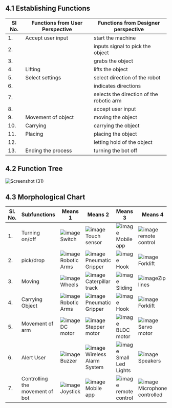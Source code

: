 ## 4.1 Establishing Functions 
|SI No. | Functions from User Perspective | Functions from Designer perspective|
|------|-------------------------------|-----------------------------------|
|1.|Accept user input | start the machine|
|2.||inputs signal to pick the object|
|3.||grabs the object|
|4.|Lifting|lifts the object|
|5.|Select settings | select direction of the robot|
|6.||indicates directions|
|7.||selects the direction of the robotic arm|
|8.||accept user input|
|9.|Movement of object | moving the object|
|10.| Carrying | carrying the object|
|11.| Placing | placing the object|
|12.| |letting hold of the object|
|13.|Ending the process | turning the bot off| 

## 4.2 Function Tree
![Screenshot (31)](https://user-images.githubusercontent.com/100361589/171031613-a26264ec-9c08-4496-a32f-acba74672789.png)




## 4.3 Morphological Chart
|SI. No. | Subfunctions | Means 1| Means 2| Means 3| Means 4|
|--------|-------------|--------|--------|--------|--------|
|1.|Turning on/off | ![image](https://user-images.githubusercontent.com/105263783/170518616-46579034-305f-48f0-815e-2a2b936b254f.png) Switch |![image](https://user-images.githubusercontent.com/105263783/170519106-353e4bf2-9aa1-48b3-9782-03ad55da4c01.png) Touch sensor |![image](https://user-images.githubusercontent.com/105263783/170519474-9300c995-3d9a-4c4e-9620-99610d1f1b37.png) Mobile app |![image](https://user-images.githubusercontent.com/105263783/170520281-7e92f492-3050-4e0a-9a6b-caba092b0214.png) remote control |
|2.|pick/drop|![image](https://user-images.githubusercontent.com/105263783/170520721-95dd87f1-3e08-495a-8717-918cd7deab38.png) Robotic Arms |![image](https://user-images.githubusercontent.com/105263783/170675460-48494fa9-7e32-4837-b564-8011012f30e5.png)Pneumatic Gripper |![image](https://user-images.githubusercontent.com/105263783/170675757-c8c84734-b8e7-4c35-8a90-3cb2371abee3.png) Hook |![image](https://user-images.githubusercontent.com/105263783/170679183-6562fc3d-513d-4006-88dc-252e15fb3da1.png)Forklift|
|3.|Moving |![image](https://user-images.githubusercontent.com/105263783/170679536-10173e66-f1c9-4c05-88c9-f278ffbe6494.png)Wheels |![image](https://user-images.githubusercontent.com/105263783/170679978-3797cf78-3b1d-4f94-a324-7cf11a02e25b.png) Caterpillar track |![image](https://user-images.githubusercontent.com/105263783/170680580-9780e06f-23c6-4093-99ee-6fe4b44379e9.png) Sliding |![image](https://user-images.githubusercontent.com/105263783/171094464-aabc0fb7-3eb2-43cc-9a3f-7763ba0ae8d1.png)Zip lines |
|4.|Carrying Object |![image](https://user-images.githubusercontent.com/105263783/170520721-95dd87f1-3e08-495a-8717-918cd7deab38.png) Robotic Arms |![image](https://user-images.githubusercontent.com/105263783/170675460-48494fa9-7e32-4837-b564-8011012f30e5.png)Pneumatic Gripper |![image](https://user-images.githubusercontent.com/105263783/170675757-c8c84734-b8e7-4c35-8a90-3cb2371abee3.png) Hook |![image](https://user-images.githubusercontent.com/105263783/170679183-6562fc3d-513d-4006-88dc-252e15fb3da1.png)Forklift|
|5.|Movement of arm |![image](https://user-images.githubusercontent.com/105263783/170681987-14ed0723-bff1-4401-825e-1c0f849dc3fb.png) DC motor |![image](https://user-images.githubusercontent.com/105263783/170682327-5406606f-eaa0-447b-82b7-7677c885ca62.png) Stepper motor |![image](https://user-images.githubusercontent.com/105263783/170682995-2e551427-9e0e-467e-a671-870ee1a4b645.png) BLDC motor |![image](https://user-images.githubusercontent.com/105263783/170683136-77b74e96-7055-4a0f-bb8c-5198a36da4c9.png) Servo motor |
|6.|Alert User |![image](https://user-images.githubusercontent.com/105263783/170683318-24534016-03b5-4025-bcac-a1a48b208e80.png) Buzzer |![image](https://user-images.githubusercontent.com/105263783/170684118-151b7e1d-b62a-4853-9382-c0963035654e.png) Wireless Alarm System |![image](https://user-images.githubusercontent.com/105263783/170684275-6349c045-3799-47c5-8074-5ef34dc8d03f.png) Small Led Lights |![image](https://user-images.githubusercontent.com/105263783/170684484-489fb94e-f7ef-46c8-8802-43b0634fd98e.png) Speakers|
|7.|Controlling the movement of bot | ![image](https://user-images.githubusercontent.com/105263783/171091692-9a1031b6-3e4f-4c24-8ea0-e331b9500b96.png) Joystick|![image](https://user-images.githubusercontent.com/105263783/170519474-9300c995-3d9a-4c4e-9620-99610d1f1b37.png) Mobile app |![image](https://user-images.githubusercontent.com/105263783/170520281-7e92f492-3050-4e0a-9a6b-caba092b0214.png) remote control |![image](https://user-images.githubusercontent.com/105263783/171093123-bfe5229c-582e-4659-96a6-e728da21ca3d.png) Microphone controlled| 
 
